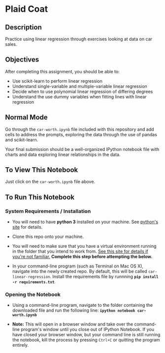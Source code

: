 # Plaid Coat

## Description

Practice using linear regression through exercises looking at data on car sales.

## Objectives

After completing this assignment, you should be able to:

* Use scikit-learn to perform linear regression
* Understand single-variable and multiple-variable linear regression
* Decide when to use polynomial linear regression of differing degrees
* Understand the use dummy variables when fitting lines with linear regression

## Normal Mode

Go through the `car-worth.ipynb` file included with this repository and add cells to address the prompts, exploring the data through the use of pandas and scikit-learn.

Your final submission should be a well-organized IPython notebook file with charts and data exploring linear relationships in the data.

## To View This Notebook
Just click on the `car-worth.ipynb` file above.

## To Run This Notebook
### System Requirements / Installation

* You will need to have **python&nbsp;3** installed on your machine. See [python's site](https://www.python.org/) for details.

* Clone this repo onto your machine.

* You will need to make sure that you have a virtual environment running in the folder that you intend to work from. [See this site for details if you're not familiar.](http://docs.python-guide.org/en/latest/dev/virtualenvs/) **Complete this step before attempting the below.**

* In your command-line program (such as Terminal on Mac&nbsp;OS&nbsp;X), navigate into the newly created repo. By default, this will be called `car-linear-regression`. Install the requirements file by runnning **`pip install -r requirements.txt`**.

### Opening the Notebook
* Using a command-line program, navigate to the folder containing the downloaded file and run the following line: **`ipython notebook car-worth.ipynb`**

* **Note:** This will open in a browser window and take over the command-line program's window until you close out of IPython Notebook. If you have closed your browser window, but your command line is still running the notebook, kill the process by pressing `Ctrl+C` or quitting the program entirely.
